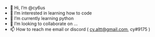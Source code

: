 - 👋 Hi, I’m @cy6us
- 👀 I’m interested in learning how to code
- 🌱 I’m currently learning python
- 💞️ I’m looking to collaborate on ...
- 📫 How to reach me email or discord ( cy.altt@gmail.com, cy#9175 )
